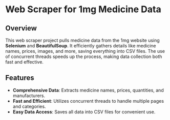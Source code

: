 # Web Scraper for 1mg Medicine Data

## Overview
This web scraper project pulls medicine data from the 1mg website using **Selenium** and **BeautifulSoup**. It efficiently gathers details like medicine names, prices, images, and more, saving everything into CSV files. The use of concurrent threads speeds up the process, making data collection both fast and effective.

## Features
- **Comprehensive Data**: Extracts medicine names, prices, quantities, and manufacturers.
- **Fast and Efficient**: Utilizes concurrent threads to handle multiple pages and categories.
- **Easy Data Access**: Saves all data into CSV files for convenient use.

